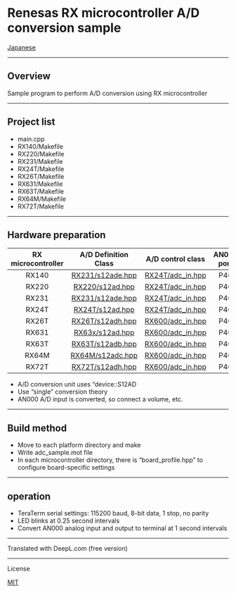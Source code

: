 Renesas RX microcontroller A/D conversion sample
=========

[Japanese](READMEja.md)

---

## Overview

Sample program to perform A/D conversion using RX microcontroller
   
---

## Project list

- main.cpp
- RX140/Makefile
- RX220/Makefile
- RX231/Makefile
- RX24T/Makefile
- RX26T/Makefile
- RX631/Makefile
- RX63T/Makefile
- RX64M/Makefile
- RX72T/Makefile

---

## Hardware preparation

|RX microcontroller|A/D Definition Class|A/D control class|AN000 port|
|:-:|:-:|:-:|:-:|
|RX140|[RX231/s12ade.hpp](../RX231/s12ade.hpp?ts=4)|[RX24T/adc_in.hpp](../RX24T/adc_in.hpp?ts=4)|P40|
|RX220|[RX220/s12ad.hpp](../RX220/s12ad.hpp?ts=4)|[RX24T/adc_in.hpp](../RX24T/adc_in.hpp?ts=4)|P40|
|RX231|[RX231/s12ade.hpp](../RX231/s12ade.hpp?ts=4)|[RX24T/adc_in.hpp](../RX24T/adc_in.hpp?ts=4)|P40|
|RX24T|[RX24T/s12ad.hpp](../RX24T/s12ad.hpp?ts=4)|[RX24T/adc_in.hpp](../RX24T/adc_in.hpp?ts=4)|P40|
|RX26T|[RX26T/s12adh.hpp](../RX26T/s12adh.hpp?ts=4)|[RX600/adc_in.hpp](../RX600/adc_in.hpp?ts=4)|P40|
|RX631|[RX63x/s12ad.hpp](../RX63x/s12ad.hpp?ts=4)|[RX600/adc_in.hpp](../RX600/adc_in.hpp?ts=4)|P40|
|RX63T|[RX63T/s12adb.hpp](../RX63T/s12adb.hpp?ts=4)|[RX600/adc_in.hpp](../RX600/adc_in.hpp?ts=4)|P40|
|RX64M|[RX64M/s12adc.hpp](../RX64M/s12adc.hpp?ts=4)|[RX600/adc_in.hpp](../RX600/adc_in.hpp?ts=4)|P40|
|RX72T|[RX72T/s12adh.hpp](../RX72T/s12adh.hpp?ts=4)|[RX600/adc_in.hpp](../RX600/adc_in.hpp?ts=4)|P40|

- A/D conversion unit uses “device::S12AD
- Use “single” conversion theory
- AN000 A/D input is converted, so connect a volume, etc.

---

## Build method

- Move to each platform directory and make
- Write adc_sample.mot file
- In each microcontroller directory, there is “board_profile.hpp” to configure board-specific settings

---

## operation

- TeraTerm serial settings: 115200 baud, 8-bit data, 1 stop, no parity
- LED blinks at 0.25 second intervals
- Convert AN000 analog input and output to terminal at 1 second intervals

---

Translated with DeepL.com (free version)

---

License
   
[MIT](../LICENSE)

